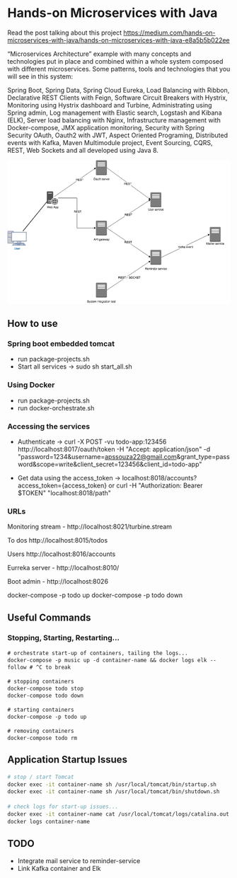 # Hands-on Microservices with Java

Read the post talking about this project https://medium.com/hands-on-microservices-with-java/hands-on-microservices-with-java-e8a5b5b022ee
 
“Microservices Architecture” example with many concepts and technologies put in place and combined within a whole system composed with different microservices. 
Some patterns, tools and technologies that you will see in this system:

Spring Boot, Spring Data, Spring Cloud Eureka, Load Balancing with Ribbon, 
Declarative REST Clients with Feign, Software Circuit Breakers with Hystrix, 
Monitoring using Hystrix dashboard and Turbine, Administrating using Spring admin,
Log management with Elastic search, Logstash and Kibana (ELK), Server load balancing with Nginx,
Infrastructure management with Docker-compose, JMX application monitoring,
Security with Spring Security OAuth, Oauth2 with JWT, Aspect Oriented Programing, 
Distributed events with Kafka, Maven Multimodule project, Event Sourcing, 
CQRS, REST, Web Sockets and all developed using Java 8.

![Alt text](microservices-architecture.jpg?raw=true "microservices architecture")


## How to use

### Spring boot embedded tomcat
* run package-projects.sh
* Start all services -> sudo sh start_all.sh  

### Using Docker
* run package-projects.sh
* run docker-orchestrate.sh

### Accessing the services
* Authenticate -> curl -X POST -vu todo-app:123456 http://localhost:8017/oauth/token -H "Accept: application/json" -d "password=1234&username=apssouza22@gmail.com&grant_type=password&scope=write&client_secret=123456&client_id=todo-app"  

* Get data using the access_token -> localhost:8018/accounts?access_token={access_token} or curl -H "Authorization: Bearer $TOKEN" "localhost:8018/path"

### URLs
Monitoring stream - http://localhost:8021/turbine.stream

To dos http://localhost:8015/todos

Users http://localhost:8016/accounts 

Eurreka server - http://localhost:8010/

Boot admin - http://localhost:8026

docker-compose -p todo up
docker-compose -p todo down

## Useful Commands

### Stopping, Starting, Restarting...

```
# orchestrate start-up of containers, tailing the logs...
docker-compose -p music up -d container-name && docker logs elk --follow # ^C to break

# stopping containers
docker-compose todo stop
docker-compose todo down

# starting containers
docker-compose -p todo up

# removing containers
docker-compose todo rm

```

## Application Startup Issues

```bash
# stop / start Tomcat
docker exec -it container-name sh /usr/local/tomcat/bin/startup.sh
docker exec -it container-name sh /usr/local/tomcat/bin/shutdown.sh

# check logs for start-up issues...
docker exec -it container-name cat /usr/local/tomcat/logs/catalina.out
docker logs container-name
```

## TODO
* Integrate mail service to reminder-service
* Link Kafka container and Elk